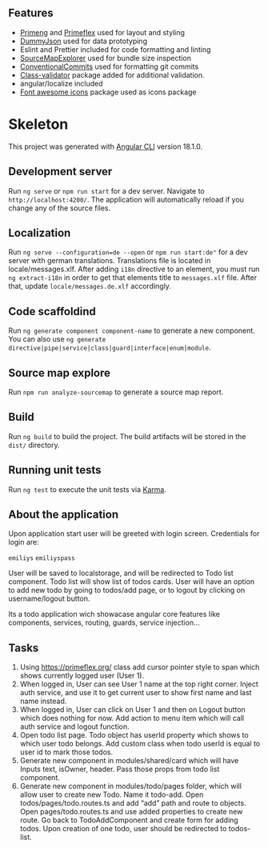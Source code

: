 ## Features

- [Primeng](https://primeng.org/) and [Primeflex](https://primeflex.org/) used for layout and
  styling
- [DummyJson](https://dummyjson.com/) used for data prototyping
- Eslint and Prettier included for code formatting and linting
- [SourceMapExplorer](https://github.com/danvk/source-map-explorer) used for bundle size inspection
- [ConventionalCommits](https://www.conventionalcommits.org/en/v1.0.0-beta.4/#specification) used
  for formatting git commits
- [Class-validator](https://github.com/typestack/class-validator) package added for additional
  validation.
- angular/localize included
- [Font awesome icons](https://fontawesome.com/v4/icons/) package used as icons package

# Skeleton

This project was generated with [Angular CLI](https://github.com/angular/angular-cli) version
18.1.0.

## Development server

Run `ng serve` or `npm run start` for a dev server. Navigate to `http://localhost:4200/`. The
application will automatically reload if you change any of the source files.

## Localization

Run `ng serve --configuration=de --open` or `npm run start:de"` for a dev server with german
translations. Translations file is located in locale/messages.xlf. After adding `i18n` directive to
an element, you must run `ng extract-i18n` in order to get that elements title to `messages.xlf`
file. After that, update `locale/messages.de.xlf` accordingly.

## Code scaffoldind

Run `ng generate component component-name` to generate a new component. You can also use
`ng generate directive|pipe|service|class|guard|interface|enum|module`.

## Source map explore

Run `npm run analyze-sourcemap` to generate a source map report.

## Build

Run `ng build` to build the project. The build artifacts will be stored in the `dist/` directory.

## Running unit tests

Run `ng test` to execute the unit tests via [Karma](https://karma-runner.github.io).

## About the application

Upon application start user will be greeted with login screen. Credentials for login are:

`emiliys` `emiliyspass`

User will be saved to localstorage, and will be redirected to Todo list component. Todo list will
show list of todos cards. User will have an option to add new todo by going to todos/add page, or to
logout by clicking on username/logout button.

Its a todo application wich showacase angular core features like components, services, routing,
guards, service injection...

## Tasks

1. Using https://primeflex.org/ class add cursor pointer style to span which shows currently logged
   user (User 1).
2. When logged in, User can see User 1 name at the top right corner. Inject auth service, and use it
   to get current user to show first name and last name instead.
3. When logged in, User can click on User 1 and then on Logout button which does nothing for now.
   Add action to menu item which will call auth service and logout function.
4. Open todo list page. Todo object has userId property which shows to which user todo belongs. Add
   custom class when todo userId is equal to user id to mark those todos.
5. Generate new component in modules/shared/card which will have Inputs text, isOwner, header. Pass
   those props from todo list component.
6. Generate new component in modules/todo/pages folder, which will allow user to create new Todo.
   Name it todo-add. Open todos/pages/todo.routes.ts and add “add” path and route to objects. Open
   pages/todo.routes.ts and use added properties to create new route. Go back to TodoAddComponent
   and create form for adding todos. Upon creation of one todo, user should be redirected to
   todos-list.
